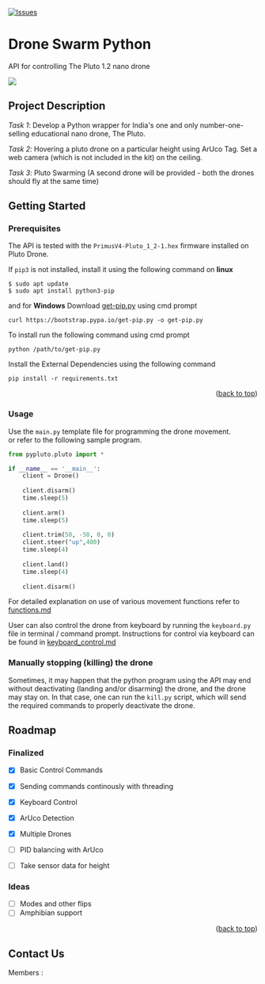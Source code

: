 <div id="top"></div>

[![Issues][issues-shield]][issues-url]

# Drone Swarm Python
API for controlling The Pluto 1.2 nano drone

[![](https://img.shields.io/badge/License-GPLv3-blue.svg)]()

<!-- TABLE OF CONTENTS (ADD ONCE SUBTOPICS START COMING TOGETHER)-->


<!-- PROJECT DESCRIPTION -->

## Project Description 

*Task 1*: Develop a Python wrapper for India's one and only number-one-selling educational nano drone, The Pluto.

*Task 2*: Hovering a pluto drone on a particular height using ArUco Tag. Set a web camera (which is not included in the kit) on the ceiling.

*Task 3*: Pluto Swarming (A second drone will be provided - both the drones should fly at the same time)

## Getting Started

### Prerequisites

<!-- *Put setup instructions here.* -->

The API is tested with the ```PrimusV4-Pluto_1_2-1.hex``` firmware installed on Pluto Drone.

If ```pip3``` is not installed, install it using the following command on **linux**
```shell
$ sudo apt update
$ sudo apt install python3-pip
``` 
and for **Windows**
Download [get-pip.py](https://bootstrap.pypa.io/get-pip.py) using cmd prompt
```
curl https://bootstrap.pypa.io/get-pip.py -o get-pip.py
```
To install run the following command using cmd prompt
```
python /path/to/get-pip.py
```
Install the External Dependencies using the following command 
```
pip install -r requirements.txt
```


<p align="right">(<a href="#top">back to top</a>)</p>

### Usage
<!-- *Explain API cmds here.... might need a more detailed version like (make another section for structure)* -->

Use the ```main.py``` template file for programming the drone movement.<br> 
or refer to the following sample program.
```python
from pypluto.pluto import *

if __name__ == '__main__':
    client = Drone()
    
    client.disarm()
    time.sleep(5)
    
    client.arm()
    time.sleep(5)
    
    client.trim(50, -50, 0, 0)
    client.steer("up",400)
    time.sleep(4)
    
    client.land()
    time.sleep(4)
    
    client.disarm()
```

For detailed explanation on use of various movement functions refer to [functions.md](https://github.com/DaemonLab/Drone-Swarm/blob/main/docs/functions.md) <br>

User can also control the drone from keyboard by running the ```keyboard.py``` file in terminal / command prompt. Instructions for control via keyboard can be found in [keyboard_control.md](https://github.com/DaemonLab/Drone-Swarm/blob/main/docs/keyboard_control.md)

### Manually stopping (killing) the drone

Sometimes, it may happen that the python program using the API may end without deactivating (landing and/or disarming) the drone, and the drone may stay on. In that case, one can run the ```kill.py``` script, which will send the required commands to properly deactivate the drone. 

## Roadmap

### Finalized
- [x] Basic Control Commands
- [x] Sending commands continously with threading
- [x] Keyboard Control
- [x] ArUco Detection
- [x] Multiple Drones
- [ ] PID balancing with ArUco
- [ ] Take sensor data for height


<div id="ideas"></div>

### Ideas

- [ ] Modes and other flips
- [ ] Amphibian support

<p align="right">(<a href="#top">back to top</a>)</p>

## Contact Us

Members :  

[contributors-shield]: https://img.shields.io/github/contributors/DaemonLab/Drone-Swarm?color=informational&style=for-the-badge
[contributors-url]: https://github.com/DaemonLab/Drone-Swarm/graphs/contributors
[forks-shield]: https://img.shields.io/github/forks/DaemonLab/Drone-Swarm?color=blueviolet&style=for-the-badge
[forks-url]: https://github.com/DaemonLab/Drone-Swarm/fork
[stars-shield]: https://img.shields.io/github/stars/DaemonLab/Drone-Swarm?color=yellow&style=for-the-badge
[stars-url]: https://github.com/DaemonLab/Drone-Swarm/stargazers
[issues-shield]: https://img.shields.io/github/issues-raw/DaemonLab/Drone-Swarm?color=%23FF0000&style=for-the-badge
[issues-url]: https://github.com/DaemonLab/Drone-Swarm/issues
